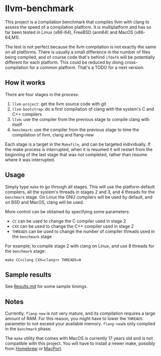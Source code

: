 # llvm-benchmark
This project is a compilation benchmark that compiles llvm with clang to assess the speed of a compilation platform. It is multiplatform and has so far been tested in Linux (x86-64), FreeBSD (arm64) and MacOS (x86-64,M1).

The test is not perfect because the llvm compilation is not exactly the same on all platforms. There is usually a small difference in the number of files being compiled, and of course code that's behind `ifdef`s will be potentially different for each platform. This could be reduced by doing cross-compilation for a common platform. That's a TODO for a next version.
## How it works
There are four stages in the process:
1. `llvm-project`: get the llvm source code with git
2. `llvm-bootstrap`: do a first compilation of clang with the system's C and C++ compilers
3. `llvm`: use the compiler from the previous stage to compile clang with itself
4. `benchmark`: use the compiler from the previous stage to time the compilation of llvm, clang and flang-new
   
Each stage is a target in the `Makefile`, and can be targeted individually. If the make process is interrupted, when it is resumed it will restart from the beginning of the last stage that was not completed, rather than resume where it was interrupted.
## Usage
Simply type `make` to go through all stages. This will use the platform default compilers, all the system's threads in stages 2 and 3, and 4 threads for the `benchmark` stage. On Linux the GNU compilers will be used by default, and on BSD and MacOS, clang will be used.

More control can be obtained by specifying some parameters:
- `CC` can be used to change the C compiler used in stage 2
- `CXX` can be used to change the C++ compiler used in stage 2
- `THREADS` can be used to change the number of compiler threads used in the `benchmark` stage

For example, to compile stage 2 with clang on Linux, and use 8 threads for the `benchmark` stage:
```
make CC=clang CXX=clang++ THREADS=8
```
## Sample results
See [Results.md](Results.md) for some sample timings. 
## Notes
Currently, `flang-new` is not very mature, and its compilation requires a large amount of RAM. For this reason, you might have to lower the `THREADS` parameter to not exceed your available memory. `flang-new`is only compiled in the `benchmark` phase.

The `make` utility that comes with MacOS is currently 17 years old and is not compatible with this project. You will have to install a newer make, possibly from [Homebrew](https://brew.sh/) or [MacPort](https://www.macports.org/).



